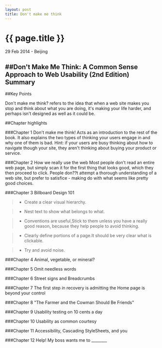 ```yaml
---
layout: post
title: Don't make me think
---
```


{{ page.title }}
================

<p class="meta">29 Feb 2014 - Beijing</p>

##Don't Make Me Think: A Common Sense Approach to Web Usability (2nd Edition) Summary
--------


##Key Points

Don't make me think? refers to the idea that when a web site makes you stop and think about what you are doing, it's making your life harder, and perhaps isn't designed as well as it could be.

##Chapter highlights

###Chapter 1 Don't make me think! 
Acts as an introduction to the rest of the book. It also explains the two types of thinking your users engage in and why one of them is bad. Hint: if your users are busy thinking about how to navigate though your site, they aren't thinking about buying your product or service.

###Chapter 2 How we really use the web 
Most people don't read an entire web page, but simply scan it for the first thing that looks good, which they then proceed to click. People don??t attempt a thorough understanding of a web site, but prefer to satisfice - making do with what seems like pretty good choices.

###Chapter 3 Billboard Design 101
>* Create a clear visual hierarchy.

>* Nest text to show what belongs to what.

>* Conventions are useful,Stick to them unless you have a really good reason, because they help people to avoid thinking.

>* Clearly define portions of a page.It should be very clear what is clickable.

>* Try and avoid noise.

###Chapter 4 Animal, vegetable, or mineral?

###Chapter 5 Omit needless words

###Chapter 6 Street signs and Breadcrumbs 

###Chapter 7 The first step in recovery is admitting the Home page is beyond your control

###Chapter 8 "The Farmer and the Cowman Should Be Friends"

###Chapter 9 Usability testing on 10 cents a day

###Chapter 10 Usability as common courtesy

###Chapter 11 Accessibility, Cascading StyleSheets, and you

###Chapter 12 Help! My boss wants me to ________



